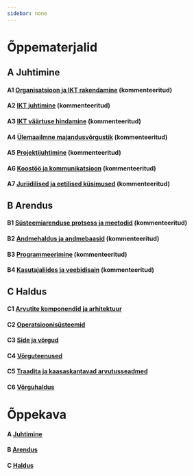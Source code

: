 ```yaml
---
sidebar: none
---
```


# Õppematerjalid

## A Juhtimine

#### A1 [Organisatsioon ja IKT rakendamine](./oppematerjalid/a_juhtimine_01_organisatsioon_ja_ikt_rakendamine.md) (kommenteeritud)

#### A2 [IKT juhtimine](./oppematerjalid/a_juhtimine_02_IKT_juhtimine.md) (kommenteeritud)

#### A3 [IKT väärtuse hindamine](./oppematerjalid/a_juhtimine_03_IKT_vaartuse_hindamine.md) (kommenteeritud)

#### A4 [Ülemaailmne majandusvõrgustik](./oppematerjalid/a_juhtimine_04_ylemaailmne_majandusvorgustik.md) (kommenteeritud)

#### A5 [Projektijuhtimine](./oppematerjalid/a_juhtimine_05_projektijuhtimine.md) (kommenteeritud)

#### A6 [Koostöö ja kommunikatsioon](./oppematerjalid/a_juhtimine_06_koostoo_ja_kommunikatsioon.md) (kommenteeritud)

#### A7 [Juriidilised ja eetilised küsimused](./oppematerjalid/a_juhtimine_07_juriidilised_ja_eetilised_kysimused.md) (kommenteeritud)

## B Arendus

#### B1 [Süsteemiarenduse protsess ja meetodid](./oppematerjalid/b_arendus_01_systeemiarenduse_protsess_ja_meetodid) (kommenteeritud)

#### B2 [Andmehaldus ja andmebaasid](./oppematerjalid/b_arendus_02_andmehaldus_ja_andmebaasid.md) (kommenteeritud)

#### B3 [Programmeerimine](./oppematerjalid/b_arendus_03_programmeerimine.md) (kommenteeritud)

#### B4 [Kasutajaliides ja veebidisain](./oppematerjalid/b_arendus_04_kasutajaliides_ja_veebidisain.md) (kommenteeritud)

## C Haldus

#### C1 [Arvutite komponendid ja arhitektuur](./oppematerjalid/c_haldus_01_arvutite_komponendid_ja_arhitektuur.md)

#### C2 [Operatsioonisüsteemid](./oppematerjalid/c_haldus_02_operatsioonisysteemid.md)

#### C3 [Side ja võrgud](./oppematerjalid/c_haldus_03_side_ja_vorgud.md)

#### C4 [Võrguteenused](./oppematerjalid/c_haldus_04_vorguteenused.md)

#### C5 [Traadita ja kaasaskantavad arvutusseadmed](./oppematerjalid/c_haldus_05_traadita_ja_kaasaskantavad_arvutusseadmed.md)

#### C6 [Võrguhaldus](./oppematerjalid/c_haldus_06_vorguhaldus.md)

# Õppekava

#### A [Juhtimine](./oppekava/a_juhtimine.md)

#### B [Arendus](./oppekava/b_arendus.md)

#### C [Haldus](./oppekava/c_haldus.md)
